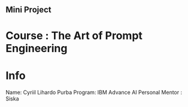 ## Mini Project
# Course : The Art of Prompt Engineering 

# Info 
Name: Cyriil Lihardo Purba 
Program: IBM Advance AI
Personal Mentor : Siska
